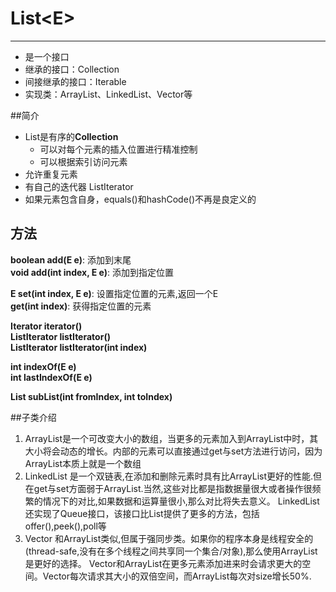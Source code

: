 # List<E\>
***
* 是一个接口
* 继承的接口：Collection
* 间接继承的接口：Iterable
* 实现类：ArrayList、LinkedList、Vector等

##简介
* List是有序的**Collection**
	- 可以对每个元素的插入位置进行精准控制
	- 可以根据索引访问元素
* 允许重复元素
* 有自己的迭代器 ListIterator
* 如果元素包含自身，equals()和hashCode()不再是良定义的

## 方法
**boolean add(E e)**: 添加到末尾  
**void add(int index, E e)**: 添加到指定位置  

**E set(int index, E e)**: 设置指定位置的元素,返回一个E  
**get(int index)**: 获得指定位置的元素  

**Iterator iterator()**   
**ListIterator listIterator()**  
**ListIterator listIterator(int index)**  

**int indexOf(E e)**  
**int lastIndexOf(E e)**

**List<E> subList(int fromIndex, int toIndex)**

##子类介绍
1. ArrayList是一个可改变大小的数组，当更多的元素加入到ArrayList中时，其大小将会动态的增长。内部的元素可以直接通过get与set方法进行访问，因为ArrayList本质上就是一个数组
2. LinkedList 是一个双链表,在添加和删除元素时具有比ArrayList更好的性能.但在get与set方面弱于ArrayList.当然,这些对比都是指数据量很大或者操作很频繁的情况下的对比,如果数据和运算量很小,那么对比将失去意义。
LinkedList还实现了Queue接口，该接口比List提供了更多的方法，包括offer(),peek(),poll等
3. Vector 和ArrayList类似,但属于强同步类。如果你的程序本身是线程安全的(thread-safe,没有在多个线程之间共享同一个集合/对象),那么使用ArrayList是更好的选择。
Vector和ArrayList在更多元素添加进来时会请求更大的空间。Vector每次请求其大小的双倍空间，而ArrayList每次对size增长50%.





	